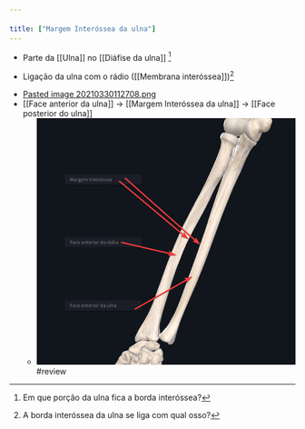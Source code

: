 ```yaml
---

title: ["Margem Interóssea da ulna"]
---
```

+ Parte da [[Ulna]] no [[Diáfise da ulna]] [^162981]

[^162981]: Em que porção da ulna fica a borda interóssea?

+ Ligação da ulna com o rádio ([[Membrana interóssea]])[^966841]

[^966841]: A borda interóssea da ulna se liga com qual osso?

+ [Pasted image 20210330112708.png](Pasted%20image%2020210330112708.png)
+ [[Face anterior da ulna]] -> [[Margem Interóssea da ulna]] -> [[Face posterior do ulna]]
	+ ![Pasted image 20210413112722.png](Pasted%20image%2020210413112722.png)#review 

